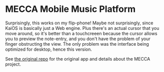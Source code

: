 # MECCA Mobile Music Platform 

Surprisingly, this works on my flip-phone! Maybe not surprisingly, since KaiOS is basically just a Web engine. Plus there's an actual cursor that you move around, so it's better than a touchcreeen because the cursor allows you to preview the note-entry, and you don't have the problem of your finger obstructing the view. The only problem was the interface being optimized for desktop, hence this version.

See [the original repo](https://github.com/porkostomus/mecca-mobile) for the original app and details about the MECCA project.
